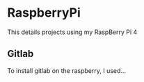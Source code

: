 # RaspberryPi

This details projects using my RaspBerry Pi 4

## Gitlab

To install gitlab on the raspberry, I used...
